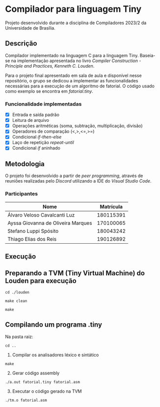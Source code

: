 # Compilador para linguagem Tiny
Projeto desenvolvido durante a disciplina de Compiladores 2023/2 da Universidade de Brasília.

## Descrição
Compilador implementado na linguagem C para a linguagem Tiny. Baseia-se na implementação apresentada no livro _Compiler Construction - Principle and Practices, Kenneth C. Louden_. 

Para o projeto final apresentado em sala de aula e disponível nesse repositório, o grupo se dedicou a implementar as funcionalidades necessárias para a execução de um algoritmo de fatorial. O código usado como exemplo se encontra em _fatorial.tiny_.

### Funcionalidade implementadas
- [x] Entrada e saída padrão
- [x] Leitura de arquivo
- [x] Operações aritméticas (soma, subtração, multiplicação, divisão)
- [x] Operadores de comparação (<,>,<=,>=)
- [x] Condicional _if_-_then_-_else_
- [x] Laço de repetição _repeat_-_until_
- [x] Condicional _if_ aninhado

## Metodologia
O projeto foi desenvolvido a partir de _peer programming_, através de reuniões realizadas pelo _Discord_ utilizando a IDE do _Visual Studio Code_.  

### Participantes 
| Nome                               | Matrícula |
|------------------------------------|-----------|
| Álvaro Veloso Cavalcanti Luz       | 180115391 |
| Ayssa Giovanna de Oliveira Marques | 170100065 |
| Stefano Luppi Spósito              | 180043242 |
| Thiago Elias dos Reis              | 190126892 |

## Execução
## Preparando a TVM (Tiny Virtual Machine) do Louden para execução
```
cd ./louden
```
```
make clean
```
```
make
```
## Compilando um programa .tiny
Na pasta raiz:
```
cd ..
```
1. Compilar os analisadores léxico e sintático
```
make
```
2. Gerar código assembly
```
./a.out fatorial.tiny fatorial.asm
```
3. Executar o código gerado na TVM
```
./tm.o fatorial.asm
```


